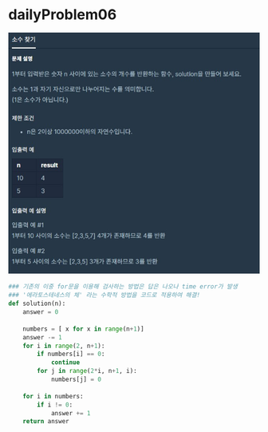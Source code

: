 # dailyProblem06

![dailyProblem06](dailyProblem06.assets/dailyProblem06.jpg)

```python
### 기존의 이중 for문을 이용해 검사하는 방법은 답은 나오나 time error가 발생
### '에라토스테네스의 체' 라는 수학적 방법을 코드로 적용하여 해결!
def solution(n):
    answer = 0
    
    numbers = [ x for x in range(n+1)]
    answer -= 1
    for i in range(2, n+1):
        if numbers[i] == 0:
            continue
        for j in range(2*i, n+1, i):
            numbers[j] = 0
            
    for i in numbers:
        if i != 0:
            answer += 1
    return answer
```


